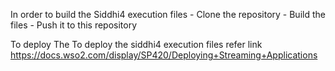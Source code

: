 In order to build the Siddhi4 execution files
    - Clone the repository
    - Build the files
    - Push it to this repository

To deploy The To deploy the siddhi4 execution files refer link https://docs.wso2.com/display/SP420/Deploying+Streaming+Applications